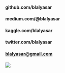 #### github.com/blalyasar
#### medium.com/@blalyasar
#### kaggle.com/blalyasar
#### twitter.com/blalyasar
#### blalyasar@gmail.com


![](ttps://github.com/blalyasar/ram_cpu_measure/blob/master/ram-vs-cpu.JPG "")


